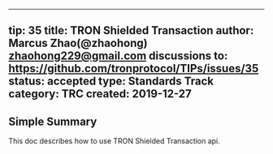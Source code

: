 
---
tip: 35
title: TRON Shielded Transaction
author: Marcus Zhao(@zhaohong) <zhaohong229@gmail.com> 
discussions to: https://github.com/tronprotocol/TIPs/issues/35
status: accepted
type: Standards Track
category: TRC
created: 2019-12-27
---


## Simple Summary

This doc describes how to use TRON Shielded Transaction api.

